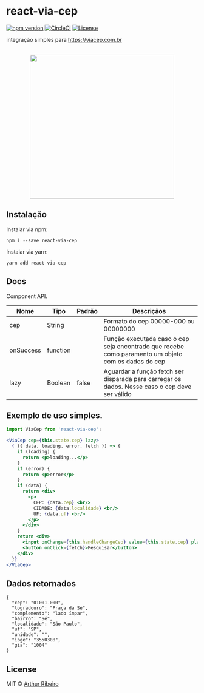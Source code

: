 react-via-cep
=======

[![npm version](https://badge.fury.io/js/react-via-cep.svg)](https://badge.fury.io/js/react-via-cep)
[![CircleCI](https://circleci.com/gh/devarthurribeiro/react-via-cep.svg?style=svg)](https://circleci.com/gh/devarthurribeiro/react-via-cep)
[![License](https://img.shields.io/npm/l/react-via-cep.svg)](https://www.npmjs.com/package/react-via-cep)


integração simples para https://viacep.com.br

<p align="center">
	<br>
	<img src="https://github.com/devarthurribeiro/react-via-cep/raw/master/public/demo.gif" width="380">
	<br>
</p>

## Instalação
Instalar via npm:
```
npm i --save react-via-cep
```
Instalar via yarn:
```
yarn add react-via-cep
```
## Docs

Component API.

| Nome | Tipo    | Padrão  | Descriçãos                                                                                                  |
|------------|-----------|---------|-----------------------------------------------------------------------------------------------------|
| cep        | String    |         | Formato do cep 00000-000 ou 00000000                                                                |
| onSuccess  | function  |         | Função executada caso o cep seja encontrado que recebe como paramento um objeto com os dados do cep |
| lazy       | Boolean   | false   | Aguardar a função fetch ser disparada para carregar os dados. Nesse caso o cep deve ser válido      |

## Exemplo de uso simples.

```jsx
import ViaCep from 'react-via-cep';

<ViaCep cep={this.state.cep} lazy>
  { ({ data, loading, error, fetch }) => {
    if (loading) {
      return <p>loading...</p>
    }
    if (error) {
      return <p>error</p>
    }
    if (data) {
      return <div>
        <p>
          CEP: {data.cep} <br/>
          CIDADE: {data.localidade} <br/>
          UF: {data.uf} <br/>
        </p>
      </div>
    }
    return <div>
      <input onChange={this.handleChangeCep} value={this.state.cep} placeholder="CEP" type="text"/>
      <button onClick={fetch}>Pesquisar</button>
    </div>
  }}
</ViaCep>
```
## Dados retornados

```
{
  "cep": "01001-000",
  "logradouro": "Praça da Sé",
  "complemento": "lado ímpar",
  "bairro": "Sé",
  "localidade": "São Paulo",
  "uf": "SP",
  "unidade": "",
  "ibge": "3550308",
  "gia": "1004"
}
```
## License
MIT &copy; [Arthur Ribeiro](https://github.com/devarthurribeiro)
